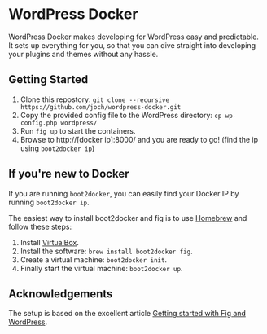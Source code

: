 # WordPress Docker

WordPress Docker makes developing for WordPress easy and predictable. It
sets up everything for you, so that you can dive straight into developing
your plugins and themes without any hassle.

## Getting Started

1. Clone this repostory:
    `git clone --recursive https://github.com/joch/wordpress-docker.git`
1. Copy the provided config file to the WordPress directory:
    `cp wp-config.php wordpress/`
1. Run `fig up` to start the containers.
1. Browse to http://[docker ip]:8000/ and you are ready to go! (find the
   ip using `boot2docker ip`)

## If you're new to Docker

If you are running `boot2docker`, you can easily find your Docker IP by
running `boot2docker ip`.

The easiest way to install boot2docker and fig is to use
[Homebrew](http://brew.sh) and follow these steps:

1. Install [VirtualBox](https://www.virtualbox.org).
1. Install the software: `brew install boot2docker fig`.
1. Create a virtual machine: `boot2docker init`.
1. Finally start the virtual machine: `boot2docker up`.

## Acknowledgements

The setup is based on the excellent article [Getting started with Fig
and WordPress](http://www.fig.sh/wordpress.html).
